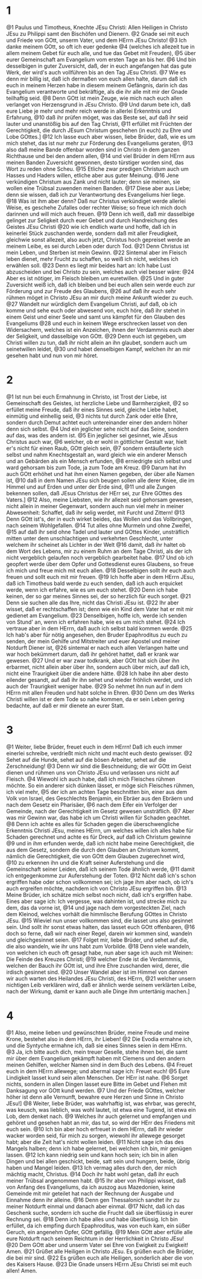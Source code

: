 # 1
@1 Paulus und Timotheus, Knechte JEsu Christi: Allen Heiligen in Christo JEsu zu Philippi samt den Bischöfen und Dienern. @2 Gnade sei mit euch und Friede von GOtt, unserm Vater, und dem HErrn JEsu Christo! @3 Ich danke meinem GOtt, so oft ich euer gedenke @4 (welches ich allezeit tue in allem meinem Gebet für euch alle, und tue das Gebet mit Freuden), @5 über eurer Gemeinschaft am Evangelium vom ersten Tage an bis her. @6 Und bin desselbigen in guter Zuversicht, daß, der in euch angefangen hat das gute Werk, der wird's auch vollführen bis an den Tag JEsu Christi. @7 Wie es denn mir billig ist, daß ich dermaßen von euch allen halte, darum daß ich euch in meinem Herzen habe in diesem meinem Gefängnis, darin ich das Evangelium verantworte und bekräftige, als die ihr alle mit mir der Gnade teilhaftig seid. @8 Denn GOtt ist mein Zeuge, wie mich nach euch allen verlanget von Herzensgrund in JEsu Christo. @9 Und darum bete ich, daß eure Liebe je mehr und mehr reich werde in allerlei Erkenntnis und Erfahrung, @10 daß ihr prüfen möget, was das Beste sei, auf daß ihr seid lauter und unanstößig bis auf den Tag Christi, @11 erfüllet mit Früchten der Gerechtigkeit, die durch JEsum Christum geschehen (in euch) zu Ehre und Lobe GOttes.] @12 Ich lasse euch aber wissen, liebe Brüder, daß, wie es um mich stehet, das ist nur mehr zur Förderung des Evangeliums geraten, @13 also daß meine Bande offenbar worden sind in Christo in dem ganzen Richthause und bei den andern allen, @14 und viel Brüder in dem HErrn aus meinen Banden Zuversicht gewonnen, desto türstiger worden sind, das Wort zu reden ohne Scheu. @15 Etliche zwar predigen Christum auch um Hasses und Haders willen, etliche aber aus guter Meinung. @16 Jene verkündigen Christum aus Zank und nicht lauter; denn sie meinen, sie wollen eine Trübsal zuwenden meinen Banden. @17 Diese aber aus Liebe; denn sie wissen, daß ich zur Verantwortung des Evangeliums hier liege. @18 Was ist ihm aber denn? Daß nur Christus verkündiget werde allerlei Weise, es geschehe Zufalles oder rechter Weise; so freue ich mich doch darinnen und will mich auch freuen. @19 Denn ich weiß, daß mir dasselbige gelinget zur Seligkeit durch euer Gebet und durch Handreichung des Geistes JEsu Christi @20 wie ich endlich warte und hoffe, daß ich in keinerlei Stück zuschanden werde, sondern daß mit aller Freudigkeit, gleichwie sonst allezeit, also auch jetzt, Christus hoch gepreiset werde an meinem Leibe, es sei durch Leben oder durch Tod. @21 Denn Christus ist mein Leben, und Sterben ist mein Gewinn. @22 Sintemal aber im Fleisch leben dienet, mehr Frucht zu schaffen, so weiß ich nicht, welches ich erwählen soll. @23 Denn es liegt mir beides hart an: Ich habe Lust abzuscheiden und bei Christo zu sein, welches auch viel besser wäre: @24 Aber es ist nötiger, im Fleisch bleiben um euretwillen. @25 Und in guter Zuversicht weiß ich, daß ich bleiben und bei euch allen sein werde euch zur Förderung und zur Freude des Glaubens, @26 auf daß ihr euch sehr rühmen möget in Christo JEsu an mir durch meine Ankunft wieder zu euch. @27 Wandelt nur würdiglich dem Evangelium Christi, auf daß, ob ich komme und sehe euch oder abwesend von, euch höre, daß ihr stehet in einem Geist und einer Seele und samt uns kämpfet für den Glauben des Evangeliums @28 und euch in keinem Wege erschrecken lasset von den Widersachern, welches ist ein Anzeichen, ihnen der Verdammnis euch aber der Seligkeit, und dasselbige von GOtt. @29 Denn euch ist gegeben, um Christi willen zu tun, daß ihr nicht allein an ihn glaubet, sondern auch um seinetwillen leidet, @30 und habet denselbigen Kampf, welchen ihr an mir gesehen habt und nun von mir höret.

# 2
@1 Ist nun bei euch Ermahnung in Christo, ist Trost der Liebe, ist Gemeinschaft des Geistes, ist herzliche Liebe und Barmherzigkeit, @2 so erfüllet meine Freude, daß ihr eines Sinnes seid, gleiche Liebe habet, einmütig und einhellig seid, @3 nichts tut durch Zank oder eitle Ehre, sondern durch Demut achtet euch untereinander einer den andern höher denn sich selbst. @4 Und ein jeglicher sehe nicht auf das Seine, sondern auf das, was des andern ist. @5 Ein jeglicher sei gesinnet, wie JEsus Christus auch war, @6 welcher, ob er wohl in göttlicher Gestalt war, hielt er's nicht für einen Raub, GOtt gleich sein, @7 sondern entäußerte sich selbst und nahm Knechtsgestalt an, ward gleich wie ein anderer Mensch und an Gebärden als ein Mensch erfunden, @8 erniedrigte sich selbst und ward gehorsam bis zum Tode, ja zum Tode am Kreuz. @9 Darum hat ihn auch GOtt erhöhet und hat ihm einen Namen gegeben, der über alle Namen ist, @10 daß in dem Namen JEsu sich beugen sollen alle derer Kniee, die im Himmel und auf Erden und unter der Erde sind, @11 und alle Zungen bekennen sollen, daß JEsus Christus der HErr sei, zur Ehre GOttes des Vaters.] @12 Also, meine Liebsten, wie ihr allezeit seid gehorsam gewesen, nicht allein in meiner Gegenwart, sondern auch nun viel mehr in meiner Abwesenheit: Schaffet, daß ihr selig werdet, mit Furcht und Zittern! @13 Denn GOtt ist's, der in euch wirket beides, das Wollen und das Vollbringen, nach seinem Wohlgefallen. @14 Tut alles ohne Murmeln und ohne Zweifel, @15 auf daß ihr seid ohne Tadel und lauter und GOttes Kinder, unsträflich mitten unter dem unschlachtigen und verkehrten Geschlecht, unter welchem ihr scheinet als Lichter in der Welt @16 damit, daß ihr haltet ob dem Wort des Lebens, mir zu einem Ruhm an dem Tage Christi, als der ich nicht vergeblich gelaufen noch vergeblich gearbeitet habe. @17 Und ob ich geopfert werde über dem Opfer und Gottesdienst eures Glaubens, so freue ich mich und freue mich mit euch allen. @18 Desselbigen sollt ihr euch auch freuen und sollt euch mit mir freuen. @19 Ich hoffe aber in dem HErrn JEsu, daß ich Timotheus bald werde zu euch senden, daß ich auch erquicket werde, wenn ich erfahre, wie es um euch stehet. @20 Denn ich habe keinen, der so gar meines Sinnes sei, der so herzlich für euch sorget. @21 Denn sie suchen alle das Ihre, nicht das Christi JEsu ist. @22 Ihr aber wisset, daß er rechtschaffen ist; denn wie ein Kind dem Vater hat er mit mir gedienet am Evangelium. @23 Denselbigen, hoffe ich, werde ich senden von Stund' an, wenn ich erfahren habe, wie es um mich stehet. @24 Ich vertraue aber in dem HErrn, daß auch ich selbst bald kommen werde. @25 Ich hab's aber für nötig angesehen, den Bruder Epaphroditus zu euch zu senden, der mein Gehilfe und Mitstreiter und euer Apostel und meiner Notdurft Diener ist, @26 sintemal er nach euch allen Verlangen hatte und war hoch bekümmert darum, daß ihr gehöret hattet, daß er krank war gewesen. @27 Und er war zwar todkrank, aber GOtt hat sich über ihn erbarmet, nicht allein aber über ihn, sondern auch über mich, auf daß ich, nicht eine Traurigkeit über die andere hätte. @28 Ich habe ihn aber desto eilender gesandt, auf daß ihr ihn sehet und wieder fröhlich werdet, und ich auch der Traurigkeit weniger habe. @29 So nehmet ihn nun auf in dem HErrn mit allen Freuden und habt solche in Ehren. @30 Denn um des Werks Christi willen ist er dem Tode so nahe kommen, da er sein Leben gering bedachte, auf daß er mir dienete an eurer Statt.

# 3
@1 Weiter, liebe Brüder, freuet euch in dem HErrn! Daß ich euch immer einerlei schreibe, verdrießt mich nicht und macht euch desto gewisser. @2 Sehet auf die Hunde, sehet auf die bösen Arbeiter, sehet auf die Zerschneidung! @3 Denn wir sind die Beschneidung; die wir GOtt im Geist dienen und rühmen uns von Christo JEsu und verlassen uns nicht auf Fleisch. @4 Wiewohl ich auch habe, daß ich mich Fleisches rühmen möchte. So ein anderer sich dünken lässet, er möge sich Fleisches rühmen, ich viel mehr, @5 der ich am achten Tage beschnitten bin, einer aus dem Volk von Israel, des Geschlechts Benjamin, ein Ebräer aus den Ebräern und nach dem Gesetz ein Pharisäer, @6 nach dem Eifer ein Verfolger der Gemeinde, nach der Gerechtigkeit im Gesetz gewesen unsträflich. @7 Aber was mir Gewinn war, das habe ich um Christi willen für Schaden geachtet. @8 Denn ich achte es alles für Schaden gegen die überschwengliche Erkenntnis Christi JEsu, meines HErrn, um welches willen ich alles habe für Schaden gerechnet und achte es für Dreck, auf daß ich Christum gewinne @9 und in ihm erfunden werde, daß ich nicht habe meine Gerechtigkeit, die aus dem Gesetz, sondern die durch den Glauben an Christum kommt, nämlich die Gerechtigkeit, die von GOtt dem Glauben zugerechnet wird, @10 zu erkennen ihn und die Kraft seiner Auferstehung und die Gemeinschaft seiner Leiden, daß ich seinem Tode ähnlich werde, @11 damit ich entgegenkomme zur Auferstehung der Toten. @12 Nicht daß ich's schon ergriffen habe oder schon vollkommen sei; ich jage ihm aber nach, ob ich's auch ergreifen möchte, nachdem ich von Christo JEsu ergriffen bin. @13 Meine Brüder, ich schätze mich selbst noch nicht, daß ich's ergriffen habe. Eines aber sage ich: Ich vergesse, was dahinten ist, und strecke mich zu dem, das da vorne ist, @14 und jage nach dem vorgesteckten Ziel, nach dem Kleinod, welches vorhält die himmlische Berufung GOttes in Christo JEsu. @15 Wieviel nun unser vollkommen sind, die lasset uns also gesinnet sein. Und sollt ihr sonst etwas halten, das lasset euch GOtt offenbaren, @16 doch so ferne, daß wir nach einer Regel, darein wir kommen sind, wandeln und gleichgesinnet seien. @17 Folget mir, liebe Brüder, und sehet auf die, die also wandeln, wie ihr uns habt zum Vorbilde. @18 Denn viele wandeln, von welchen ich euch oft gesagt habe, nun aber sage ich auch mit Weinen: Die Feinde des Kreuzes Christi; @19 welcher Ende ist die Verdammnis, welchen der Bauch ihr GOtt ist, und ihre Ehre zuschanden wird, derer, die irdisch gesinnet sind. @20 Unser Wandel aber ist im Himmel von dannen wir auch warten des Heilandes JEsu Christi, des HErrn, @21 welcher unsern nichtigen Leib verklären wird, daß er ähnlich werde seinem verklärten Leibe, nach der Wirkung, damit er kann auch alle Dinge ihm untertänig machen.]

# 4
@1 Also, meine lieben und gewünschten Brüder, meine Freude und meine Krone, bestehet also in dem HErrn, ihr Lieben! @2 Die Evodia ermahne ich, und die Syntyche ermahne ich, daß sie eines Sinnes seien in dem HErrn. @3 Ja, ich bitte auch dich, mein treuer Geselle, stehe ihnen bei, die samt mir über dem Evangelium gekämpft haben mit Clemens und den andern meinen Gehilfen, welcher Namen sind in dem Buch des Lebens. @4 Freuet euch in dem HErrn allewege; und abermal sage ich: Freuet euch! @5 Eure Lindigkeit lasset kund sein allen Menschen. Der HErr ist nahe. @6 Sorget nichts, sondern in allen Dingen lasset eure Bitte im Gebet und Flehen mit Danksagung vor GOtt kund werden. @7 Und der Friede GOttes, welcher höher ist denn alle Vernunft, bewahre eure Herzen und Sinne in Christo JEsu!] @8 Weiter, liebe Brüder, was wahrhaftig ist, was ehrbar, was gerecht, was keusch, was lieblich, was wohl lautet, ist etwa eine Tugend, ist etwa ein Lob, dem denket nach. @9 Welches ihr auch gelernet und empfangen und gehöret und gesehen habt an mir, das tut, so wird der HErr des Friedens mit euch sein. @10 Ich bin aber hoch erfreuet in dem HErrn, daß ihr wieder wacker worden seid, für mich zu sorgen, wiewohl ihr allewege gesorget habt; aber die Zeit hat's nicht wollen leiden. @11 Nicht sage ich das des Mangels halben; denn ich habe gelernet, bei welchen ich bin, mir genügen lassen. @12 Ich kann niedrig sein und kann hoch sein; ich bin in allen Dingen und bei allen geschickt, beide, satt sein und hungern, beide, übrig haben und Mangel leiden. @13 Ich vermag alles durch den, der mich mächtig macht, Christus. @14 Doch ihr habt wohl getan, daß ihr euch meiner Trübsal angenommen habt. @15 Ihr aber von Philippi wisset, daß von Anfang des Evangeliums, da ich auszog aus Mazedonien, keine Gemeinde mit mir geteilet hat nach der Rechnung der Ausgabe und Einnahme denn ihr alleine. @16 Denn gen Thessalonich sandtet ihr zu meiner Notdurft einmal und danach aber einmal. @17 Nicht, daß ich das Geschenk suche, sondern ich suche die Frucht daß sie überflüssig in eurer Rechnung sei. @18 Denn ich habe alles und habe überflüssig. Ich bin erfüllet, da ich empfing durch Epaphroditus, was von euch kam, ein süßer Geruch, ein angenehm Opfer, GOtt gefällig. @19 Mein GOtt aber erfülle alle eure Notdurft nach seinem Reichtum in der Herrlichkeit in Christo JEsu! @20 Dem GOtt aber und unserm Vater sei Ehre von Ewigkeit zu Ewigkeit! Amen. @21 Grüßet alle Heiligen in Christo JEsu. Es grüßen euch die Brüder, die bei mir sind. @22 Es grüßen euch alle Heiligen, sonderlich aber die von des Kaisers Hause. @23 Die Gnade unsers HErrn JEsu Christi sei mit euch allen! Amen.